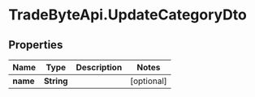 # TradeByteApi.UpdateCategoryDto

## Properties

Name | Type | Description | Notes
------------ | ------------- | ------------- | -------------
**name** | **String** |  | [optional] 


